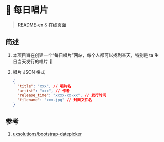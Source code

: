 # 🎵 每日唱片

> [README-en](README-en.md) & [在线页面](https://forestlet.github.io/everyday-album/)

## 简述

1. 本项目旨在创建一个“每日唱片”网站，每个人都可以找到某天，特别是 ta 生日当天发行的唱片 🥳

2. 唱片 JSON 格式

   ```json
   {
     "title": "xxx", // 唱片名
     "artist": "xxx", // 作者
     "release_time": "xxxx-xx-xx", // 发行时间
     "filename": "xxx.jpg" // 封面文件名
   }
   ```

## 参考

1. [uxsolutions/bootstrap-datepicker](https://github.com/uxsolutions/bootstrap-datepicker)
